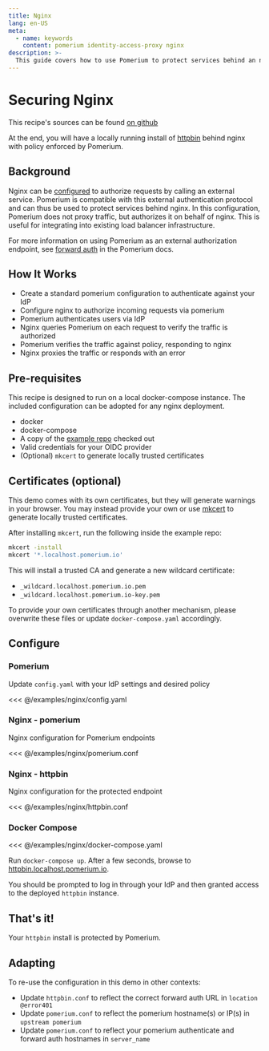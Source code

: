 ```yaml
---
title: Nginx
lang: en-US
meta:
  - name: keywords
    content: pomerium identity-access-proxy nginx
description: >-
  This guide covers how to use Pomerium to protect services behind an nginx proxy.
---
```

# Securing Nginx

This recipe's sources can be found [on github](https://github.com/pomerium/pomerium/tree/master/examples/nginx)

At the end, you will have a locally running install of [httpbin](https://httpbin.org/) behind nginx with policy enforced by Pomerium.

## Background

Nginx can be [configured](https://docs.nginx.com/nginx/admin-guide/security-controls/configuring-subrequest-authentication/) to authorize requests by calling an external
service.  Pomerium is compatible with this external authentication protocol and can thus be used to protect services behind nginx.  In this configuration, Pomerium does
not proxy traffic, but authorizes it on behalf of nginx.  This is useful for integrating into existing load balancer infrastructure.

For more information on using Pomerium as an external authorization endpoint, see [forward auth](https://www.pomerium.com/reference/#forward-auth) in the Pomerium docs.

## How It Works

- Create a standard pomerium configuration to authenticate against your IdP
- Configure nginx to authorize incoming requests via pomerium
- Pomerium authenticates users via IdP
- Nginx queries Pomerium on each request to verify the traffic is authorized
- Pomerium verifies the traffic against policy, responding to nginx
- Nginx proxies the traffic or responds with an error

## Pre-requisites

This recipe is designed to run on a local docker-compose instance.  The included configuration can be adopted for any nginx deployment.

- docker
- docker-compose
- A copy of the [example repo](https://github.com/pomerium/pomerium/tree/master/examples/nginx) checked out
- Valid credentials for your OIDC provider
- (Optional) `mkcert` to generate locally trusted certificates

## Certificates (optional)

This demo comes with its own certificates, but they will generate warnings in your browser.  You may instead provide your own or use [mkcert](https://github.com/FiloSottile/mkcert) to generate locally trusted certificates.

After installing `mkcert`, run the following inside the example repo:
   ```bash
   mkcert -install
   mkcert '*.localhost.pomerium.io'
   ```

This will install a trusted CA and generate a new wildcard certificate:
- `_wildcard.localhost.pomerium.io.pem`
- `_wildcard.localhost.pomerium.io-key.pem`

To provide your own certificates through another mechanism, please overwrite these files or update `docker-compose.yaml` accordingly.

## Configure


### Pomerium

Update `config.yaml` with your IdP settings and desired policy

<<< @/examples/nginx/config.yaml

### Nginx - pomerium

Nginx configuration for Pomerium endpoints

<<< @/examples/nginx/pomerium.conf

### Nginx - httpbin

Nginx configuration for the protected endpoint

<<< @/examples/nginx/httpbin.conf

### Docker Compose

<<< @/examples/nginx/docker-compose.yaml

Run `docker-compose up`.  After a few seconds, browse to [httpbin.localhost.pomerium.io](https://httpbin.localhost.pomerium.io).

You should be prompted to log in through your IdP and then granted access to the deployed `httpbin` instance.

## That's it!

Your `httpbin` install is protected by Pomerium.

## Adapting

To re-use the configuration in this demo in other contexts:

- Update `httpbin.conf` to reflect the correct forward auth URL in `location @error401`
- Update `pomerium.conf` to reflect the pomerium hostname(s) or IP(s) in `upstream pomerium`
- Update `pomerium.conf` to reflect your pomerium authenticate and forward auth hostnames in `server_name`
